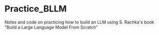 # Practice_BLLM
Notes and code on practicing how to build an LLM using S. Rachka's book "Build a Large Language Model From Scratch"
